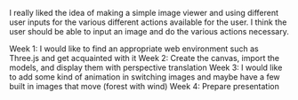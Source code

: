 I really liked the idea of making a simple image viewer and using different user inputs for the various different actions available for the user. 
I think the user should be able to input an image and do the various actions necessary.


Week 1: I would like to find an appropriate web environment such as Three.js and get acquainted with it
Week 2: Create the canvas, import the models, and display them with perspective translation
Week 3: I would like to add some kind of animation in switching images and maybe have a few built in images that move (forest with wind)
Week 4: Prepare presentation
